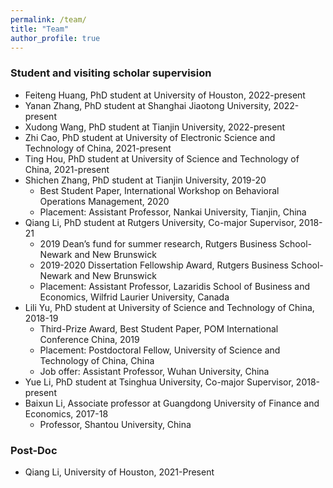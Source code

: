 ```yaml
---
permalink: /team/
title: "Team"
author_profile: true
---
```



### Student and visiting scholar supervision

* Feiteng Huang, PhD student at University of Houston, 2022-present 
* Yanan Zhang, PhD student at Shanghai Jiaotong University, 2022-present 
* Xudong Wang, PhD student at Tianjin University, 2022-present  
* Zhi Cao, PhD student at University of Electronic Science and Technology of China, 2021-present  
* Ting Hou, PhD student at University of Science and Technology of China, 2021-present  
* Shichen Zhang, PhD student at Tianjin University, 2019-20
  - Best Student Paper, International Workshop on Behavioral Operations Management, 2020
  - Placement: Assistant Professor, Nankai University, Tianjin, China
* Qiang Li, PhD student at Rutgers University, Co-major Supervisor, 2018-21  
  - 2019 Dean’s fund for summer research, Rutgers Business School-Newark and New Brunswick
  - 2019-2020 Dissertation Fellowship Award, Rutgers Business School-Newark and New Brunswick 
  - Placement: Assistant Professor, Lazaridis School of Business and Economics, Wilfrid Laurier University, Canada
* Lili Yu, PhD student at University of Science and Technology of China, 2018-19 
  - Third-Prize Award, Best Student Paper, POM International Conference China, 2019
  - Placement: Postdoctoral Fellow, University of Science and Technology of China, China
  - Job offer: Assistant Professor, Wuhan University, China
* Yue Li, PhD student at Tsinghua University, Co-major Supervisor, 2018-present 
* Baixun Li, Associate professor at Guangdong University of Finance and Economics, 2017-18
  - Professor, Shantou University, China


### Post-Doc 

* Qiang Li, University of Houston, 2021-Present   
 
